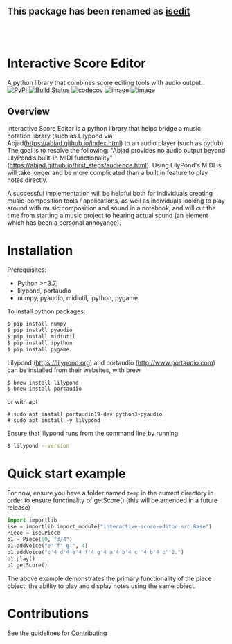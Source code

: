 
## This package has been renamed as [isedit](https://pypi.org/project/isedit/)

<br>
<br>

# Interactive Score Editor



A python library that combines score editing tools with audio output.<br>
[![PyPI](https://img.shields.io/pypi/v/interactive-score-editor)](https://pypi.org/project/interactive-score-editor/)
[![Build Status](https://github.com/sadigulcelik/interactive-score-editor/actions/workflows/build.yml/badge.svg)](https://github.com/sadigulcelik/interactive-score-editor/actions?query=workflow%3A%22Build+Status%22)
[![codecov](https://codecov.io/gh/sadigulcelik/interactive-score-editor/branch/main/graph/badge.svg?token=Y3YYB6AYD1)](https://codecov.io/gh/sadigulcelik/interactive-score-editor)
![image](https://img.shields.io/badge/license-Apache--2.0-brightgreen)
![image](https://img.shields.io/github/issues/sadigulcelik/interactive-score-editor)

## Overview

Interactive Score Editor is a python library that helps bridge a music notation library (such as Lilypond via Abjad(https://abjad.github.io/index.html) to an audio player (such as pydub). The goal is to resolve the following: "Abjad provides no audio output beyond LilyPond’s built-in MIDI functionality" (https://abjad.github.io/first_steps/audience.html). Using LilyPond's MIDI is will take longer and be more complicated than a built in feature to play notes directly.

A successful implementation will be helpful both for individuals creating music-composition tools / applications, as well as individuals looking to play around with music composition and sound in a notebook, and will cut the time from starting a music project to hearing actual sound (an element which has been a personal annoyance).

# Installation

Prerequisites:
* Python >=3.7,
* lilypond, portaudio
* numpy, pyaudio, midiutil, ipython, pygame

To install python packages:
```bash
$ pip install numpy
$ pip install pyaudio
$ pip install midiutil
$ pip install ipython
$ pip install pygame
```

Lilypond (https://lilypond.org) and portaudio (http://www.portaudio.com) can be installed from their websites, with brew
```
$ brew install lilypond
$ brew install portaudio
```
or with apt
```
# sudo apt install portaudio19-dev python3-pyaudio
# sudo apt install -y lilypond
```

Ensure that lilypond runs from the command line by running 
```bash
$ lilypond --version
```

# Quick start example

For now, ensure you have a folder named `temp` in the current directory in order to ensure functinality of getScore() (this will be amended in a future release)
```python
import importlib  
ise = importlib.import_module("interactive-score-editor.src.Base")
Piece = ise.Piece
p1 = Piece(60, "3/4")
p1.addVoice("e' f' g'", 4)
p1.addVoice("c'4 d'4 e'4 f'4 g'4 a'4 b'4 c''4 b'4 c''2.")
p1.play()
p1.getScore()
```

The above example demonstrates the primary functionality of the piece object; the ability to play and display notes using the same object.

# Contributions
See the guidelines for [Contributing](https://github.com/sadigulcelik/interactive-score-editor/blob/main/CONTRIBUTING.md)

